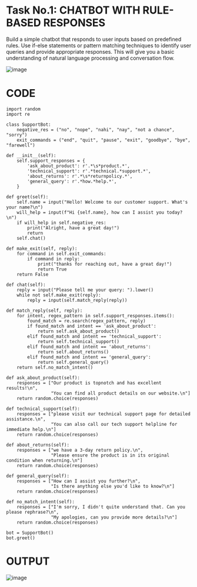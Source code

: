 # Task No.1: CHATBOT WITH RULE-BASED RESPONSES
Build a simple chatbot that responds to user inputs based on predefined rules. Use if-else statements or pattern matching techniques to identify user queries and provide appropriate responses. This will give you a basic understanding of natural language processing and conversation flow.

![image](https://github.com/KhanRayyan3622/codsoft_taskno.1/assets/92469975/43ef5784-67b0-47ac-9b87-1e6c326be66f)

# CODE
    import random
    import re
    
    class SupportBot:
        negative_res = ("no", "nope", "nahi", "nay", "not a chance", "sorry")
        exit_commands = ("end", "quit", "pause", "exit", "goodbye", "bye", "farewell")

    def __init__(self):
        self.support_responses = {
            'ask_about_product': r'.*\s*product.*',
            'technical_support': r'.*technical.*support.*',
            'about_returns': r'.*\s*returnpolicy.*',
            'general_query': r'.*how.*help.*',
        }

    def greet(self):
        self.name = input("Hello! Welcome to our customer support. What's your name?\n")
        will_help = input(f"Hi {self.name}, how can I assist you today?\n")
        if will_help in self.negative_res:
            print("Alright, have a great day!")
            return
        self.chat()

    def make_exit(self, reply):
        for command in self.exit_commands:
            if command in reply:
                print("thanks for reaching out, have a great day!")
                return True
        return False

    def chat(self):
        reply = input("Please tell me your query: ").lower()
        while not self.make_exit(reply):
            reply = input(self.match_reply(reply))

    def match_reply(self, reply):
        for intent, regex_pattern in self.support_responses.items():
            found_match = re.search(regex_pattern, reply)
            if found_match and intent == 'ask_about_product':
                return self.ask_about_product()
            elif found_match and intent == 'technical_support':
                return self.technical_support()
            elif found_match and intent == 'about_returns':
                return self.about_returns()
            elif found_match and intent == 'general_query':
                return self.general_query()
        return self.no_match_intent()

    def ask_about_product(self):
        responses = ["Our product is topnotch and has excellent results!\n",
                     "You can find all product details on our website.\n"]
        return random.choice(responses)

    def technical_support(self):
        responses = ["please visit our technical support page for detailed assistance.\n",
                     "You can also call our tech support helpline for immediate help.\n"]
        return random.choice(responses)

    def about_returns(self):
        responses = ["we have a 3-day return policy.\n",
                     "Please ensure the product is in its original condition when returning.\n"]
        return random.choice(responses)

    def general_query(self):
        responses = ["How can I assist you further?\n",
                     "Is there anything else you'd like to know?\n"]
        return random.choice(responses)

    def no_match_intent(self):
        responses = ["I'm sorry, I didn't quite understand that. Can you please rephrase?\n",
                     "My apologies, can you provide more details?\n"]
        return random.choice(responses)

    bot = SupportBot()
    bot.greet()

# OUTPUT
   ![image](https://github.com/KhanRayyan3622/codsoft_taskno.1/assets/92469975/178cbb57-6a6e-48e8-b8e5-47fd1ed13605)
 



